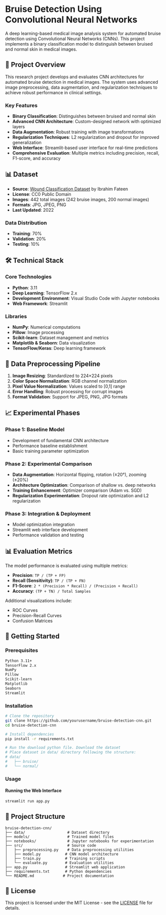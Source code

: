 # Bruise Detection Using Convolutional Neural Networks

A deep learning-based medical image analysis system for automated bruise detection using Convolutional Neural Networks (CNNs). This project implements a binary classification model to distinguish between bruised and normal skin in medical images.

## 🔬 Project Overview

This research project develops and evaluates CNN architectures for automated bruise detection in medical images. The system uses advanced image preprocessing, data augmentation, and regularization techniques to achieve robust performance in clinical settings.

### Key Features

- **Binary Classification**: Distinguishes between bruised and normal skin
- **Advanced CNN Architecture**: Custom-designed network with optimized layers
- **Data Augmentation**: Robust training with image transformations
- **Regularization Techniques**: L2 regularization and dropout for improved generalization
- **Web Interface**: Streamlit-based user interface for real-time predictions
- **Comprehensive Evaluation**: Multiple metrics including precision, recall, F1-score, and accuracy

## 📊 Dataset

- **Source**: [Wound Classification Dataset](https://www.kaggle.com/datasets/ibrahimfateen/wound-classification) by Ibrahim Fateen
- **License**: CC0 Public Domain
- **Images**: 442 total images (242 bruise images, 200 normal images)
- **Formats**: JPG, JPEG, PNG
- **Last Updated**: 2022

### Data Distribution
- **Training**: 70%
- **Validation**: 20% 
- **Testing**: 10%

## 🛠️ Technical Stack

### Core Technologies
- **Python**: 3.11
- **Deep Learning**: TensorFlow 2.x
- **Development Environment**: Visual Studio Code with Jupyter notebooks
- **Web Framework**: Streamlit

### Libraries
- **NumPy**: Numerical computations
- **Pillow**: Image processing
- **Scikit-learn**: Dataset management and metrics
- **Matplotlib & Seaborn**: Data visualization
- **TensorFlow/Keras**: Deep learning framework

## 🔄 Data Preprocessing Pipeline

1. **Image Resizing**: Standardized to 224×224 pixels
2. **Color Space Normalization**: RGB channel normalization
3. **Pixel Value Normalization**: Values scaled to [0,1] range
4. **Error Handling**: Robust processing for corrupt images
5. **Format Validation**: Support for JPEG, PNG, JPG formats

## 📈 Experimental Phases

### Phase 1: Baseline Model
- Development of fundamental CNN architecture
- Performance baseline establishment
- Basic training parameter optimization

### Phase 2: Experimental Comparison
- **Data Augmentation**: Horizontal flipping, rotation (±20°), zooming (±20%)
- **Architecture Optimization**: Comparison of shallow vs. deep networks
- **Training Enhancement**: Optimizer comparison (Adam vs. SGD)
- **Regularization Experimentation**: Dropout rate optimization and L2 regularization

### Phase 3: Integration & Deployment
- Model optimization integration
- Streamlit web interface development
- Performance validation and testing

## 📊 Evaluation Metrics

The model performance is evaluated using multiple metrics:

- **Precision**: `TP / (TP + FP)`
- **Recall (Sensitivity)**: `TP / (TP + FN)`
- **F1-Score**: `2 * (Precision * Recall) / (Precision + Recall)`
- **Accuracy**: `(TP + TN) / Total Samples`

Additional visualizations include:
- ROC Curves
- Precision-Recall Curves  
- Confusion Matrices

## 🚀 Getting Started

### Prerequisites
```bash
Python 3.11+
TensorFlow 2.x
NumPy
Pillow
Scikit-learn
Matplotlib
Seaborn
Streamlit
```

### Installation
```bash
# Clone the repository
git clone https://github.com/yourusername/bruise-detection-cnn.git
cd bruise-detection-cnn

# Install dependencies
pip install -r requirements.txt

# Run the download python file. Download the dataset
# Place dataset in data/ directory following the structure:
# data/
#   ├── bruise/
#   └── normal/
```

### Usage

#### Running the Web Interface
```bash
streamlit run app.py
```

## 📁 Project Structure
```
bruise-detection-cnn/
├── data/                   # Dataset directory
├── models/                 # Trained model files
├── notebooks/              # Jupyter notebooks for experimentation
├── src/                    # Source code
│   ├── preprocessing.py    # Data preprocessing utilities
│   ├── model.py           # CNN model architecture
│   ├── train.py           # Training scripts
│   └── evaluate.py        # Evaluation utilities
├── app.py                 # Streamlit web application
├── requirements.txt       # Python dependencies
└── README.md             # Project documentation
```


## 📄 License

This project is licensed under the MIT License - see the [LICENSE](LICENSE) file for details.

